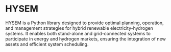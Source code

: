 # HYSEM
HYSEM is a Python library designed to provide optimal planning, operation, and management strategies for hybrid renewable electricity-hydrogen systems. It enables both stand-alone and grid-connected systems to participate in energy and hydrogen markets, ensuring the integration of new assets and efficient system scheduling.
